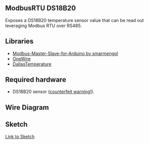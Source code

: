 ## ModbusRTU DS18B20

Exposes a DS18B20 temperature sensor value that can be read out leveraging Modbus RTU over RS485. 

## Libraries

- [Modbus-Master-Slave-for-Arduino by smarmengol](https://github.com/smarmengol/Modbus-Master-Slave-for-Arduino)
- [OneWire](https://github.com/PaulStoffregen/OneWire)
- [DallasTemperature](https://github.com/milesburton/Arduino-Temperature-Control-Library)

## Required hardware

- DS18B20 sensor ([counterfeit warning!](https://github.com/cpetrich/counterfeit_DS18B20)).

## Wire Diagram

## Sketch

[Link to Sketch](./ModbusRTU_DS18B20.ino)


